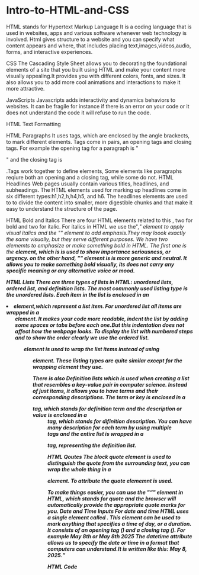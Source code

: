 # Intro-to-HTML-and-CSS

HTML stands for Hypertext Markup Language 
It is a coding language that is used in websites, apps and various software whenever web technology is involved. Html gives structure to a website and you can specify what content appears and where, that includes placing text,images,videos,audio, forms, and interactive experiences.

CSS
The Cascading Style Sheet allows you to decorating the foundational elements of a site that you built using HTML and make your content more visually appealing.It provides you with different colors, fonts, and sizes. It also allows you to add more cool animations and interactions to make it more attractive.

JavaScripts
Javascripts adds interactivity and dynamics behaviors to websites. It can be fragile for instance if there is an error on your code or it does not understand the code it will refuse to run the code.

HTML Text Formatting

HTML Paragraphs
It uses tags, which are enclosed by the angle brackects, to mark different elements. Tags come in pairs, an opening tags and closing tags. For example the opening tag for a paragraph is "<p>" and the closing tag is </p>.Tags work together to define elements, Some elements like paragraphs reqiure both an opening and a closing tag, while some do not.
HTML Headlines
Web pages usually contain various titles, headlines, and subheadings. The HTML elements used for marking up headlines come in six different types:h1,h2,h,h4,h5, and h6.
The headlines elements are used to to divide the content into smaller, more digestible chunks and that make it easy to understand the structure of the page.

HTML Bold and Italics
There are four HTML elements related to this , two for bold and two for italic.
For italics in HTML we use the",<i>" element to apply visual italics and the "<em>" element to add emphasis.They may loook exactly the same visually, but they serve different purposes.
We have two elememts to emphasize or make something bold in HTML.
The first one is the <strong> element, which is is used to show importance seriousness, or urgency.
on the other hand, "<b>" element is is more generic and neutral.
It allows you to make something bold visually, its does not carry any specific meaning or any alternative voice or mood.

HTML Lists
There are three types of lists in HTML: unordered lists, ordered list, and definition lists.
The most commonly used listing type is the unordered lists.
Each item in the list is enclosed in an <li> element,which represent a list item.
For unordered list all items are wrapped in a <ul> element.
It makes  your code more readable, indent the list by adding some spaces or tabs before each one.But this indentation does not affect how the webpage looks.
To display the list with numbered steps and to show the order clearly we use the ordered list.<ol> element is used to wrap the list items instead of using <ul> element.
These listing types are quite similar except for the wrapping element they use.

There is also  Definition lists which is used when creating a list that resembles a key-value pair in computer science. Instead of just items, it allows you to have terms and their corresponding descriptions.
The term or key is enclosed in a <dt> tag, which stands for definition term and the description or value is enclosed in a <dd> tag, which stands for difinition description.
You can have many description for each term by using multiple <dd> tags and the entire list is wrapped in a <dl> tag, representing the definition list.

HTML Qoutes
The block quote element is used to distinguish the quote from the surrounding text, you can wrap the whole thing in a <blockquote></blockquote> element. To attribute the quote <cite> elememnt is used.

To make things easier, you can use the "<q>" element in HTML, which stands for quote and the browser will automatically provide the appropriate quote marks for you.
Date  and Time Inputs
For date and time HTML uses a single element called <time>. This element can be used to mark anything that specifies a time of day, or a duration.
It consists of an opening tag (<time>) and a closing tag (</time>).
For example <time>May 8th</time> or <time>May 8th 2025</time>
The datetime attribute allows us to specify the date or time in a format that computers can understand.It is written like this: <time datetime="2025-05-08">May 8, 2025</time>.

 HTML Code
